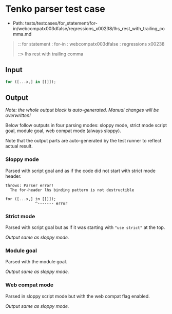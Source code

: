# Tenko parser test case

- Path: tests/testcases/for_statement/for-in/webcompatx003dfalse/regressions_x00238/lhs_rest_with_trailing_comma.md

> :: for statement : for-in : webcompatx003dfalse : regressions x00238
>
> ::> lhs rest with trailing comma

## Input

`````js
for ([...x,] in [[]]);
`````

## Output

_Note: the whole output block is auto-generated. Manual changes will be overwritten!_

Below follow outputs in four parsing modes: sloppy mode, strict mode script goal, module goal, web compat mode (always sloppy).

Note that the output parts are auto-generated by the test runner to reflect actual result.

### Sloppy mode

Parsed with script goal and as if the code did not start with strict mode header.

`````
throws: Parser error!
  The for-header lhs binding pattern is not destructible

for ([...x,] in [[]]);
             ^------- error
`````

### Strict mode

Parsed with script goal but as if it was starting with `"use strict"` at the top.

_Output same as sloppy mode._

### Module goal

Parsed with the module goal.

_Output same as sloppy mode._

### Web compat mode

Parsed in sloppy script mode but with the web compat flag enabled.

_Output same as sloppy mode._
